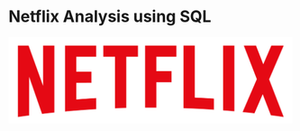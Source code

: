 # Netflix Analysis using SQL 
![Netflix_logo](https://github.com/Rohitpatil1304/Netflix_SQL_Project/blob/main/logo.png)

